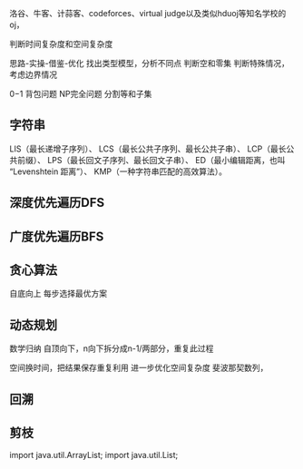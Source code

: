 
洛谷、牛客、计蒜客、codeforces、virtual judge以及类似hduoj等知名学校的oj，




判断时间复杂度和空间复杂度

思路-实操-借鉴-优化
找出类型模型，分析不同点
判断空和零集
判断特殊情况，考虑边界情况

0−1 背包问题
NP完全问题
分割等和子集 

## 字符串
LIS（最长递增子序列）、
LCS（最长公共子序列、最长公共子串）、
LCP（最长公共前缀）、
LPS（最长回文子序列、最长回文子串）、
ED（最小编辑距离，也叫 “Levenshtein 距离”）、 
KMP（一种字符串匹配的高效算法）。

## 深度优先遍历DFS

## 广度优先遍历BFS

## 贪心算法
自底向上
每步选择最优方案

## 动态规划
数学归纳
自顶向下，n向下拆分成n-1/两部分，重复此过程

空间换时间，把结果保存重复利用
进一步优化空间复杂度
斐波那契数列，

## 回溯

## 剪枝





import java.util.ArrayList;
import java.util.List;










